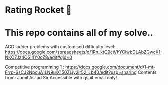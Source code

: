 # Rating Rocket 🚀
# This repo contains all of my solve.. 

ACD ladder problems with customised difficulty level:
https://docs.google.com/spreadsheets/d/1Rn_ktQ9cjVhYCiwbDLAbZGwcX1-NKO7Jz4OSi4Y0cZ8/edit#gid=0



Competitive programming 1 : https://docs.google.com/document/d/1-mt-Frrp-6sCJ2NpcuA1LN9uiX150ZLjy2jr52_Lb40/edit?usp=sharing
Contents from:
Jamil As-ad Sir
Accessible with gsuit email only!
